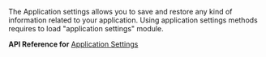 The Application settings allows you to save and restore any kind of information related to your application.
Using application settings methods requires to load "application settings" module.

**API Reference for** [Application Settings](https://docs.nativescript.org/api-reference/modules/_application_settings_.html)